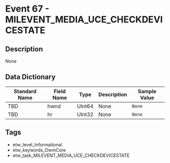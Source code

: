 # Event 67 - MILEVENT_MEDIA_UCE_CHECKDEVICESTATE

## Description
None

## Data Dictionary
|Standard Name|Field Name|Type|Description|Sample Value|
|---|---|---|---|---|
|TBD|hwnd|UInt64|None|`None`|
|TBD|hr|UInt32|None|`None`|

## Tags
* etw_level_Informational
* etw_keywords_DwmCore
* etw_task_MILEVENT_MEDIA_UCE_CHECKDEVICESTATE